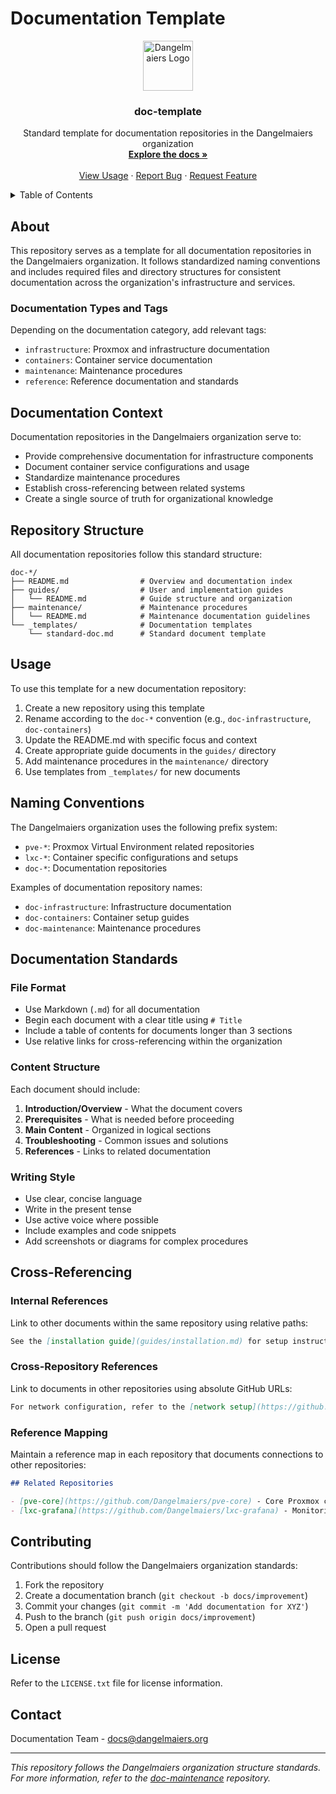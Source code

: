 # Documentation Template

<div align="center">
  <img src="../images/logo.png" alt="Dangelmaiers Logo" width="80" height="80">
  <h3 align="center">doc-template</h3>
  <p align="center">
    Standard template for documentation repositories in the Dangelmaiers organization
    <br />
    <a href="#about"><strong>Explore the docs »</strong></a>
    <br />
    <br />
    <a href="#usage">View Usage</a>
    &middot;
    <a href="https://github.com/Dangelmaiers/doc-template/issues/new?labels=bug&template=bug-report---.md">Report Bug</a>
    &middot;
    <a href="https://github.com/Dangelmaiers/doc-template/issues/new?labels=enhancement&template=feature-request---.md">Request Feature</a>
  </p>
</div>

<!-- TABLE OF CONTENTS -->
<details>
  <summary>Table of Contents</summary>
  <ol>
    <li><a href="#about">About</a></li>
    <li><a href="#documentation-context">Documentation Context</a></li>
    <li><a href="#repository-structure">Repository Structure</a></li>
    <li><a href="#usage">Usage</a></li>
    <li><a href="#naming-conventions">Naming Conventions</a></li>
    <li><a href="#documentation-standards">Documentation Standards</a></li>
    <li><a href="#cross-referencing">Cross-Referencing</a></li>
    <li><a href="#contributing">Contributing</a></li>
    <li><a href="#license">License</a></li>
    <li><a href="#contact">Contact</a></li>
  </ol>
</details>

## About

This repository serves as a template for all documentation repositories in the Dangelmaiers organization. It follows standardized naming conventions and includes required files and directory structures for consistent documentation across the organization's infrastructure and services.

### Documentation Types and Tags

Depending on the documentation category, add relevant tags:

- `infrastructure`: Proxmox and infrastructure documentation
- `containers`: Container service documentation
- `maintenance`: Maintenance procedures
- `reference`: Reference documentation and standards

## Documentation Context

Documentation repositories in the Dangelmaiers organization serve to:

- Provide comprehensive documentation for infrastructure components
- Document container service configurations and usage
- Standardize maintenance procedures
- Establish cross-referencing between related systems
- Create a single source of truth for organizational knowledge

## Repository Structure

All documentation repositories follow this standard structure:

```
doc-*/
├── README.md                # Overview and documentation index
├── guides/                  # User and implementation guides
│   └── README.md            # Guide structure and organization
├── maintenance/             # Maintenance procedures
│   └── README.md            # Maintenance documentation guidelines
└── _templates/              # Documentation templates
    └── standard-doc.md      # Standard document template
```

## Usage

To use this template for a new documentation repository:

1. Create a new repository using this template
2. Rename according to the `doc-*` convention (e.g., `doc-infrastructure`, `doc-containers`)
3. Update the README.md with specific focus and context
4. Create appropriate guide documents in the `guides/` directory
5. Add maintenance procedures in the `maintenance/` directory
6. Use templates from `_templates/` for new documents

## Naming Conventions

The Dangelmaiers organization uses the following prefix system:

- `pve-*`: Proxmox Virtual Environment related repositories
- `lxc-*`: Container specific configurations and setups
- `doc-*`: Documentation repositories

Examples of documentation repository names:
- `doc-infrastructure`: Infrastructure documentation
- `doc-containers`: Container setup guides
- `doc-maintenance`: Maintenance procedures

## Documentation Standards

### File Format

- Use Markdown (`.md`) for all documentation
- Begin each document with a clear title using `# Title`
- Include a table of contents for documents longer than 3 sections
- Use relative links for cross-referencing within the organization

### Content Structure

Each document should include:

1. **Introduction/Overview** - What the document covers
2. **Prerequisites** - What is needed before proceeding
3. **Main Content** - Organized in logical sections
4. **Troubleshooting** - Common issues and solutions
5. **References** - Links to related documentation

### Writing Style

- Use clear, concise language
- Write in the present tense
- Use active voice where possible
- Include examples and code snippets
- Add screenshots or diagrams for complex procedures

## Cross-Referencing

### Internal References

Link to other documents within the same repository using relative paths:

```markdown
See the [installation guide](guides/installation.md) for setup instructions.
```

### Cross-Repository References

Link to documents in other repositories using absolute GitHub URLs:

```markdown
For network configuration, refer to the [network setup](https://github.com/Dangelmaiers/pve-network/blob/main/SETUP.md) documentation.
```

### Reference Mapping

Maintain a reference map in each repository that documents connections to other repositories:

```markdown
## Related Repositories

- [pve-core](https://github.com/Dangelmaiers/pve-core) - Core Proxmox configuration
- [lxc-grafana](https://github.com/Dangelmaiers/lxc-grafana) - Monitoring dashboards
```

## Contributing

Contributions should follow the Dangelmaiers organization standards:

1. Fork the repository
2. Create a documentation branch (`git checkout -b docs/improvement`)
3. Commit your changes (`git commit -m 'Add documentation for XYZ'`)
4. Push to the branch (`git push origin docs/improvement`)
5. Open a pull request

## License

Refer to the `LICENSE.txt` file for license information.

## Contact

Documentation Team - docs@dangelmaiers.org

---

*This repository follows the Dangelmaiers organization structure standards. For more information, refer to the [doc-maintenance](https://github.com/Dangelmaiers/doc-maintenance) repository.*

